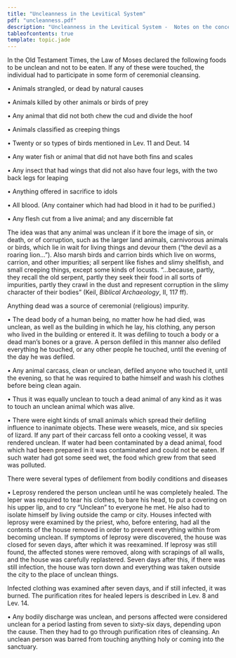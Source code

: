 ```yaml
---
title: "Uncleanness in the Levitical System"
pdf: "uncleanness.pdf"
description: "Uncleanness in the Levitical System -  Notes on the concept of ceremonial uncleanness in the Old Testament Jewish system."
tableofcontents: true
template: topic.jade
---
```


In the Old Testament Times, the Law of Moses declared the following
foods to be unclean and not to be eaten. If any of these were touched,
the individual had to participate in some form of ceremonial cleansing.

• Animals strangled, or dead by natural causes

• Animals killed by other animals or birds of prey

• Any animal that did not both chew the cud and divide the hoof

• Animals classified as creeping things

• Twenty or so types of birds mentioned in Lev. 11 and Deut. 14

• Any water fish or animal that did not have both fins and scales

• Any insect that had wings that did not also have four legs, with the
two back legs for leaping

• Anything offered in sacrifice to idols

• All blood. (Any container which had had blood in it had to be
purified.)

• Any flesh cut from a live animal; and any discernible fat

The idea was that any animal was unclean if it bore the image of sin, or
death, or of corruption, such as the larger land animals, carnivorous
animals or birds, which lie in wait for living things and devour them
(“the devil as a roaring lion…”). Also marsh birds and carrion birds
which live on worms, carrion, and other impurities; all serpent like
fishes and slimy shellfish, and small creeping things, except some kinds
of locusts. “…because, partly, they recall the old serpent, partly they
seek their food in all sorts of impurities, partly they crawl in the
dust and represent corruption in the slimy character of their bodies”
(Keil, *Biblical Archaeology*, II, 117 ff).

Anything dead was a source of ceremonial (religious) impurity.

• The dead body of a human being, no matter how he had died, was
unclean, as well as the building in which he lay, his clothing, any
person who lived in the building or entered it. It was defiling to touch
a body or a dead man’s bones or a grave. A person defiled in this manner
also defiled everything he touched, or any other people he touched,
until the evening of the day he was defiled.

• Any animal carcass, clean or unclean, defiled anyone who touched it,
until the evening, so that he was required to bathe himself and wash his
clothes before being clean again.

• Thus it was equally unclean to touch a dead animal of any kind as it
was to touch an unclean animal which was alive.

• There were eight kinds of small animals which spread their defiling
influence to inanimate objects. These were weasels, mice, and six
species of lizard. If any part of their carcass fell onto a cooking
vessel, it was rendered unclean. If water had been contaminated by a
dead animal, food which had been prepared in it was contaminated and
could not be eaten. If such water had got some seed wet, the food which
grew from that seed was polluted.

There were several types of defilement from bodily conditions and
diseases

• Leprosy rendered the person unclean until he was completely healed.
The leper was required to tear his clothes, to bare his head, to put a
covering on his upper lip, and to cry “Unclean” to everyone he met. He
also had to isolate himself by living outside the camp or city. Houses
infected with leprosy were examined by the priest, who, before entering,
had all the contents of the house removed in order to prevent everything
within from becoming unclean. If symptoms of leprosy were discovered,
the house was closed for seven days, after which it was reexamined. If
leprosy was still found, the affected stones were removed, along with
scrapings of all walls, and the house was carefully replastered. Seven
days after this, if there was still infection, the house was torn down
and everything was taken outside the city to the place of unclean
things.

Infected clothing was examined after seven days, and if still infected,
it was burned. The purification rites for healed lepers is described in
Lev. 8 and Lev. 14.

• Any bodily discharge was unclean, and persons affected were considered
unclean for a period lasting from seven to sixty-six days, depending
upon the cause. Then they had to go through purification rites of
cleansing. An unclean person was barred from touching anything holy or
coming into the sanctuary.

